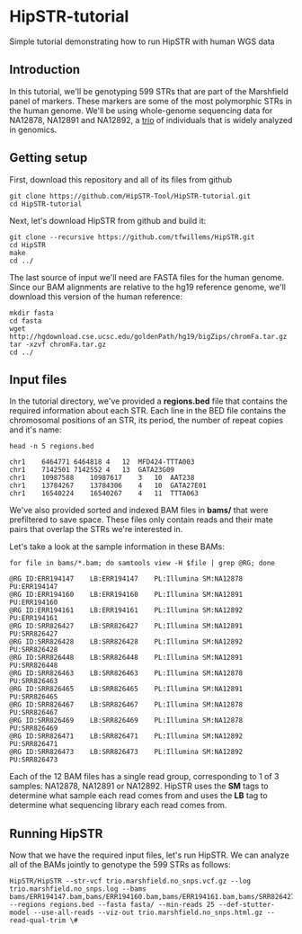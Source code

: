 # HipSTR-tutorial
Simple tutorial demonstrating how to run HipSTR with human WGS data

## Introduction
In this tutorial, we'll be genotyping 599 STRs that are part of the Marshfield panel of markers. These markers are some of the most polymorphic STRs in the human genome. We'll be using whole-genome sequencing data for NA12878, NA12891 and NA12892, a [trio](https://catalog.coriell.org/0/Sections/Collections/NIGMS/CEPHFamiliesDetail.aspx?PgId=441&fam=1463&) of individuals that is widely analyzed in genomics.

## Getting setup

First, download this repository and all of its files from github

    git clone https://github.com/HipSTR-Tool/HipSTR-tutorial.git
    cd HipSTR-tutorial

Next, let's download HipSTR from github and build it: 

    git clone --recursive https://github.com/tfwillems/HipSTR.git
    cd HipSTR
    make
    cd ../
    
The last source of input we'll need are FASTA files for the human genome.
Since our BAM alignments are relative to the hg19 reference genome, we'll
download this version of the human reference:

    mkdir fasta
    cd fasta
    wget http://hgdownload.cse.ucsc.edu/goldenPath/hg19/bigZips/chromFa.tar.gz
    tar -xzvf chromFa.tar.gz
    cd ../

## Input files
In the tutorial directory, we've provided a **regions.bed** file that contains the required information about each STR. Each line in the BED file contains the chromosomal positions of an STR, its period, the number of repeat copies and it's name:

    head -n 5 regions.bed
    
```
chr1	6464771	6464818	4	12	MFD424-TTTA003
chr1	7142501	7142552	4	13	GATA23G09
chr1	10987588	10987617	3	10	AAT238
chr1	13784267	13784306	4	10	GATA27E01
chr1	16540224	16540267	4	11	TTTA063
```

We've also provided sorted and indexed BAM files in **bams/** that were prefiltered to save space. These files only contain reads and their mate pairs that overlap the STRs we're interested in. 

Let's take a look at the sample information in these BAMs:

    for file in bams/*.bam; do samtools view -H $file | grep @RG; done

```
@RG	ID:ERR194147	LB:ERR194147	PL:Illumina	SM:NA12878	PU:ERR194147
@RG	ID:ERR194160	LB:ERR194160	PL:Illumina	SM:NA12891	PU:ERR194160
@RG	ID:ERR194161	LB:ERR194161	PL:Illumina	SM:NA12892	PU:ERR194161
@RG	ID:SRR826427	LB:SRR826427	PL:Illumina	SM:NA12891	PU:SRR826427
@RG	ID:SRR826428	LB:SRR826428	PL:Illumina	SM:NA12892	PU:SRR826428
@RG	ID:SRR826448	LB:SRR826448	PL:Illumina	SM:NA12891	PU:SRR826448
@RG	ID:SRR826463	LB:SRR826463	PL:Illumina	SM:NA12878	PU:SRR826463
@RG	ID:SRR826465	LB:SRR826465	PL:Illumina	SM:NA12891	PU:SRR826465
@RG	ID:SRR826467	LB:SRR826467	PL:Illumina	SM:NA12878	PU:SRR826467
@RG	ID:SRR826469	LB:SRR826469	PL:Illumina	SM:NA12878	PU:SRR826469
@RG	ID:SRR826471	LB:SRR826471	PL:Illumina	SM:NA12892	PU:SRR826471
@RG	ID:SRR826473	LB:SRR826473	PL:Illumina	SM:NA12892	PU:SRR826473
```
Each of the 12 BAM files has a single read group, corresponding to 1 of 3 samples: NA12878, NA12891 or NA12892. HipSTR uses the **SM** tags to determine what sample each read comes from and uses the **LB** tag to determine what sequencing library each read comes from.

## Running HipSTR
Now that we have the required input files, let's run HipSTR. We can analyze all of the BAMs jointly to genotype the 599 STRs as follows:

    HipSTR/HipSTR --str-vcf trio.marshfield.no_snps.vcf.gz --log trio.marshfield.no_snps.log --bams bams/ERR194147.bam,bams/ERR194160.bam,bams/ERR194161.bam,bams/SRR826427.bam,bams/SRR826428.bam,bams/SRR826448.bam,bams/SRR826463.bam,bams/SRR826465.bam,bams/SRR826467.bam,bams/SRR826469.bam,bams/SRR826471.bam,bams/SRR826473.bam --regions regions.bed --fasta fasta/ --min-reads 25 --def-stutter-model --use-all-reads --viz-out trio.marshfield.no_snps.html.gz --read-qual-trim \#


